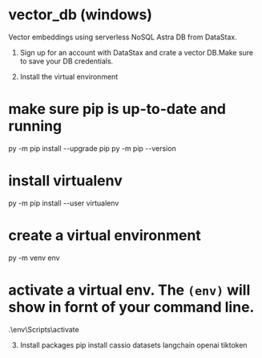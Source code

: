 # vector_db (windows)

Vector embeddings using serverless NoSQL Astra DB from DataStax.

1. Sign up for an account with DataStax and crate a vector DB.Make sure to save your DB credentials.

2. Install the virtual environment 

# make sure pip is up-to-date and running
py -m pip install --upgrade pip
py -m pip --version

# install virtualenv 
py -m pip install --user virtualenv

# create a virtual environment
py -m venv env

# activate a virtual env. The `(env)` will show in fornt of your command line.
.\env\Scripts\activate

3. Install packages 
pip install cassio datasets langchain openai tiktoken
